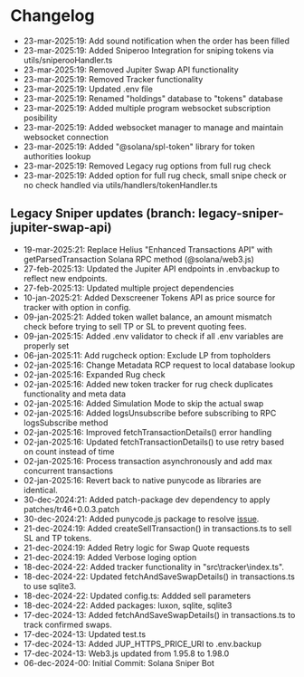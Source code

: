 # Changelog

- 23-mar-2025:19: Add sound notification when the order has been filled
- 23-mar-2025:19: Added Sniperoo Integration for sniping tokens via utils/sniperooHandler.ts
- 23-mar-2025:19: Removed Jupiter Swap API functionality
- 23-mar-2025:19: Removed Tracker functionality
- 23-mar-2025:19: Updated .env file
- 23-mar-2025:19: Renamed "holdings" database to "tokens" database
- 23-mar-2025:19: Added multiple program websocket subscription posibility
- 23-mar-2025:19: Added websocket manager to manage and maintain websocket connection
- 23-mar-2025:19: Added "@solana/spl-token" library for token authorities lookup
- 23-mar-2025:19: Removed Legacy rug options from full rug check
- 23-mar-2025:19: Added option for full rug check, small snipe check or no check handled via utils/handlers/tokenHandler.ts

## Legacy Sniper updates (branch: legacy-sniper-jupiter-swap-api)

- 19-mar-2025:21: Replace Helius "Enhanced Transactions API" with getParsedTransaction Solana RPC method (@solana/web3.js)
- 27-feb-2025:13: Updated the Jupiter API endpoints in .envbackup to reflect new endpoints.
- 27-feb-2025:13: Updated multiple project dependencies
- 10-jan-2025:21: Added Dexscreener Tokens API as price source for tracker with option in config.
- 09-jan-2025:21: Added token wallet balance, an amount mismatch check before trying to sell TP or SL to prevent quoting fees.
- 09-jan-2025:15: Added .env validator to check if all .env variables are properly set
- 06-jan-2025:11: Add rugcheck option: Exclude LP from topholders
- 02-jan-2025:16: Change Metadata RCP request to local database lookup
- 02-jan-2025:16: Expanded Rug check
- 02-jan-2025:16: Added new token tracker for rug check duplicates functionality and meta data
- 02-jan-2025:16: Added Simulation Mode to skip the actual swap
- 02-jan-2025:16: Added logsUnsubscribe before subscribing to RPC logsSubscribe method
- 02-jan-2025:16: Improved fetchTransactionDetails() error handling
- 02-jan-2025:16: Updated fetchTransactionDetails() to use retry based on count instead of time
- 02-jan-2025:16: Process transaction asynchronously and add max concurrent transactions
- 02-jan-2025:16: Revert back to native punycode as libraries are identical.
- 30-dec-2024:21: Added patch-package dev dependency to apply patches/tr46+0.0.3.patch
- 30-dec-2024:21: Added punycode.js package to resolve [issue](https://github.com/mathiasbynens/punycode.js/issues/137).
- 21-dec-2024:19: Added createSellTransaction() in transactions.ts to sell SL and TP tokens.
- 21-dec-2024:19: Added Retry logic for Swap Quote requests
- 21-dec-2024:19: Added Verbose loging option
- 18-dec-2024-22: Added tracker functionality in "src\tracker\index.ts".
- 18-dec-2024-22: Updated fetchAndSaveSwapDetails() in transactions.ts to use sqlite3.
- 18-dec-2024-22: Updated config.ts: Addded sell parameters
- 18-dec-2024-22: Added packages: luxon, sqlite, sqlite3
- 17-dec-2024-13: Added fetchAndSaveSwapDetails() in transactions.ts to track confirmed swaps.
- 17-dec-2024-13: Updated test.ts
- 17-dec-2024-13: Added JUP_HTTPS_PRICE_URI to .env.backup
- 17-dec-2024-13: Web3.js updated from 1.95.8 to 1.98.0
- 06-dec-2024-00: Initial Commit: Solana Sniper Bot
